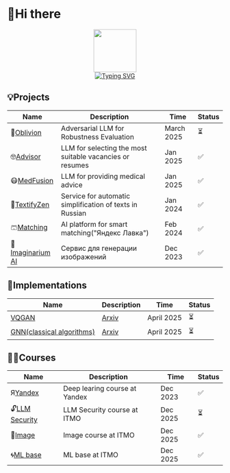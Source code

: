 # 👋Hi there



<div id="header" align="center">
  <img src="https://media.giphy.com/media/M9gbBd9nbDrOTu1Mqx/giphy.gif" width="100"/><br>
  <img src="https://komarev.com/ghpvc/?username=vilovnok&style=flat-square&color=blueviolet" alt=""/><br>
  <a href="https://git.io/typing-svg"><img src="https://readme-typing-svg.herokuapp.com?font=Fira+Code&weight=600&pause=1500&color=484098&center=true&vCenter=true&random=false&width=435&height=60&lines=Hi%2C+I'm+Richard👋" alt="Typing SVG" /></a>
</div>

## 💡Projects 

|Name|Description|Time|Status|
|----|-----------|----|------|
|🤬[Oblivion](https://github.com/vilovnok/oblivion.git)|Adversarial LLM for Robustness Evaluation| March 2025|⏳|
|🤓[Advisor](https://github.com/vilovnok/advisor)|LLM for selecting the most suitable vacancies or resumes| Jan 2025|✅|
|😷[MedFusion](https://github.com/vilovnok/medfusion)|LLM for providing medical advice| Jan 2025|✅|
|📝[TextifyZen](https://github.com/vilovnok/TextifyZen)|Service for automatic simplification of texts in Russian| Jan 2024|✅|
|🩳[Matching](https://github.com/vilovnok/matching_item)|AI platform for smart matching("Яндекс Лавка")| Feb 2024|✅|
|🌟️️️️️️[Imaginarium AI](https://github.com/vilovnok/hackathon)|Сервис для генерации изображений| Dec 2023|✅|


## 🧩Implementations  

|Name|Description|Time|Status|
|----|-----------|----|------|
|[VQGAN](https://github.com/vilovnok/VQGAN)|[Arxiv](https://arxiv.org/pdf/2012.09841.pdf)| April 2025|⏳|
|[GNN(classical algorithms)](https://github.com/vilovnok/GNN)|[Arxiv]()| April 2025|⏳|

## 🧑‍🔧Courses
  
|Name|Description|Time|Status|
|----|-----------|----|------|
|Я[Yandex](https://github.com/yandexdataschool/nlp_course.git)|Deep learing course at Yandex| Dec 2023|✅|
|🔓[LLM Security](https://github.com/vilovnok/itmo_llm_security_courses.git)|LLM Security course at ITMO| Dec 2025|⏳|
|🌅[Image](https://github.com/vilovnok/image_itmo_course.git)|Image course at ITMO| Dec 2025|✅|
|🌀[ML base](https://github.com/vilovnok/ML-base-courses.git)|ML base at ITMO| Dec 2025|✅|


